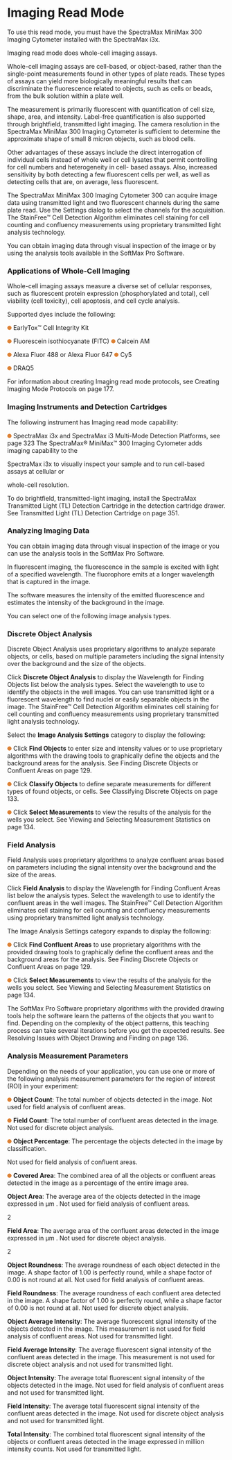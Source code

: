 # Imaging Read Mode

To use this read mode, you must have the SpectraMax MiniMax 300 Imaging Cytometer installed with the SpectraMax i3x.

Imaging read mode does whole-cell imaging assays.

Whole-cell imaging assays are cell-based, or object-based, rather than the single-point measurements found in other types of plate reads. These types of assays can yield more biologically meaningful results that can discriminate the fluorescence related to objects, such as cells or beads, from the bulk solution within a plate well.

The measurement is primarily fluorescent with quantification of cell size, shape, area, and intensity. Label-free quantification is also supported through brightfield, transmitted light imaging. The camera resolution in the SpectraMax MiniMax 300 Imaging Cytometer is sufficient to determine the approximate shape of small 8 micron objects, such as blood cells.

Other advantages of these assays include the direct interrogation of individual cells instead of whole well or cell lysates that permit controlling for cell numbers and heterogeneity in cell- based assays. Also, increased sensitivity by both detecting a few fluorescent cells per well, as well as detecting cells that are, on average, less fluorescent.

The SpectraMax MiniMax 300 Imaging Cytometer 300 can acquire image data using transmitted light and two fluorescent channels during the same plate read. Use the Settings dialog to select the channels for the acquisition. The StainFree™ Cell Detection Algorithm eliminates cell staining for cell counting and confluency measurements using proprietary transmitted light analysis technology.

You can obtain imaging data through visual inspection of the image or by using the analysis tools available in the SoftMax Pro Software.

### Applications of Whole-Cell Imaging

Whole-cell imaging assays measure a diverse set of cellular responses, such as fluorescent protein expression (phosphorylated and total), cell viability (cell toxicity), cell apoptosis, and cell cycle analysis.

Supported dyes include the following:

![](<../../../.gitbook/assets/0 (6) (1) (1).png>) EarlyTox™ Cell Integrity Kit

![](<../../../.gitbook/assets/1 (7) (1) (1).png>) Fluorescein isothiocyanate (FITC) ![](<../../../.gitbook/assets/2 (9) (1) (1).png>) Calcein AM

![](<../../../.gitbook/assets/3 (10) (1).png>) Alexa Fluor 488 or Alexa Fluor 647 ![](<../../../.gitbook/assets/4 (8) (1).png>) Cy5

![](<../../../.gitbook/assets/5 (10) (1).png>) DRAQ5

For information about creating Imaging read mode protocols, see Creating Imaging Mode Protocols on page 177.

### Imaging Instruments and Detection Cartridges

The following instrument has Imaging read mode capability:

![](<../../../.gitbook/assets/6 (10) (1).png>) SpectraMax i3x and SpectraMax i3 Multi-Mode Detection Platforms, see page 323 The SpectraMax® MiniMax™ 300 Imaging Cytometer adds imaging capability to the

SpectraMax i3x to visually inspect your sample and to run cell-based assays at cellular or

whole-cell resolution.

To do brightfield, transmitted-light imaging, install the SpectraMax Transmitted Light (TL) Detection Cartridge in the detection cartridge drawer. See Transmitted Light (TL) Detection Cartridge on page 351.

### Analyzing Imaging Data

You can obtain imaging data through visual inspection of the image or you can use the analysis tools in the SoftMax Pro Software.

In fluorescent imaging, the fluorescence in the sample is excited with light of a specified wavelength. The fluorophore emits at a longer wavelength that is captured in the image.

The software measures the intensity of the emitted fluorescence and estimates the intensity of the background in the image.

You can select one of the following image analysis types.

### Discrete Object Analysis

Discrete Object Analysis uses proprietary algorithms to analyze separate objects, or cells, based on multiple parameters including the signal intensity over the background and the size of the objects.

Click **Discrete Object Analysis** to display the Wavelength for Finding Objects list below the analysis types. Select the wavelength to use to identify the objects in the well images. You can use transmitted light or a fluorescent wavelength to find nuclei or easily separable objects in the image. The StainFree™ Cell Detection Algorithm eliminates cell staining for cell counting and confluency measurements using proprietary transmitted light analysis technology.

Select the **Image Analysis Settings** category to display the following:

![](<../../../.gitbook/assets/7 (10).png>) Click **Find Objects** to enter size and intensity values or to use proprietary algorithms with the drawing tools to graphically define the objects and the background areas for the analysis. See Finding Discrete Objects or Confluent Areas on page 129.

![](<../../../.gitbook/assets/8 (9).png>) Click **Classify Objects** to define separate measurements for different types of found objects, or cells. See Classifying Discrete Objects on page 133.

![](<../../../.gitbook/assets/9 (8).png>) Click **Select Measurements** to view the results of the analysis for the wells you select. See Viewing and Selecting Measurement Statistics on page 134.

### Field Analysis

Field Analysis uses proprietary algorithms to analyze confluent areas based on parameters including the signal intensity over the background and the size of the areas.

Click **Field Analysis** to display the Wavelength for Finding Confluent Areas list below the analysis types. Select the wavelength to use to identify the confluent areas in the well images. The StainFree™ Cell Detection Algorithm eliminates cell staining for cell counting and confluency measurements using proprietary transmitted light analysis technology.

The Image Analysis Settings category expands to display the following:

![](<../../../.gitbook/assets/10 (6).png>) Click **Find Confluent Areas** to use proprietary algorithms with the provided drawing tools to graphically define the confluent areas and the background areas for the analysis. See Finding Discrete Objects or Confluent Areas on page 129.

![](<../../../.gitbook/assets/11 (8).png>) Click **Select Measurements** to view the results of the analysis for the wells you select. See Viewing and Selecting Measurement Statistics on page 134.

The SoftMax Pro Software proprietary algorithms with the provided drawing tools help the software learn the patterns of the objects that you want to find. Depending on the complexity of the object patterns, this teaching process can take several iterations before you get the expected results. See Resolving Issues with Object Drawing and Finding on page 136.

### Analysis Measurement Parameters

Depending on the needs of your application, you can use one or more of the following analysis measurement parameters for the region of interest (ROI) in your experiment:

![](<../../../.gitbook/assets/12 (7).png>) **Object Count**: The total number of objects detected in the image. Not used for field analysis of confluent areas.

![](<../../../.gitbook/assets/13 (6).png>) **Field Count**: The total number of confluent areas detected in the image. Not used for discrete object analysis.

![](<../../../.gitbook/assets/14 (7).png>) **Object Percentage**: The percentage the objects detected in the image by classification.

Not used for field analysis of confluent areas.

![](<../../../.gitbook/assets/15 (6).png>) **Covered Area**: The combined area of all the objects or confluent areas detected in the image as a percentage of the entire image area.

**Object Area**: The average area of the objects detected in the image expressed in µm . Not used for field analysis of confluent areas.

2

**Field Area**: The average area of the confluent areas detected in the image expressed in µm . Not used for discrete object analysis.

2

**Object Roundness**: The average roundness of each object detected in the image. A shape factor of 1.00 is perfectly round, while a shape factor of 0.00 is not round at all. Not used for field analysis of confluent areas.

**Field Roundness**: The average roundness of each confluent area detected in the image. A shape factor of 1.00 is perfectly round, while a shape factor of 0.00 is not round at all. Not used for discrete object analysis.

**Object Average Intensity**: The average fluorescent signal intensity of the objects detected in the image. This measurement is not used for field analysis of confluent areas. Not used for transmitted light.

**Field Average Intensity**: The average fluorescent signal intensity of the confluent areas detected in the image. This measurement is not used for discrete object analysis and not used for transmitted light.

**Object Intensity**: The average total fluorescent signal intensity of the objects detected in the image. Not used for field analysis of confluent areas and not used for transmitted light.

**Field Intensity**: The average total fluorescent signal intensity of the confluent areas detected in the image. Not used for discrete object analysis and not used for transmitted light.

**Total Intensity**: The combined total fluorescent signal intensity of the objects or confluent areas detected in the image expressed in million intensity counts. Not used for transmitted light.
